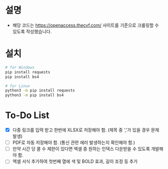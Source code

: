 # 설명
- 해당 코드는 https://openaccess.thecvf.com/ 사이트를 기준으로 크롤링할 수 있도록 작성했습니다.

# 설치
```bash
# for Windows
pip install requests
pip install bs4

# for Linux
python3 -m pip install requests
python3 -m pip install bs4
```

# To-Do List

- [X] 다중 링크를 입력 받고 한번에 XLSX로 저장해야 함. (제목 중 ','가 있을 경우 문제 발생)
- [ ] PDF로 자동 저장해야 함. (통신 관련 에러 발생하는지 확인해야 함.)
- [ ] 만약 시간 당 콜 수 제한이 있다면 엑셀 중 원하는 인덱스 다운받을 수 있도록 개발해야 함.
- [ ] 엑셀 서식 추가하여 첫번째 열에 색 및 BOLD 효과, 길이 조정 등 추가
